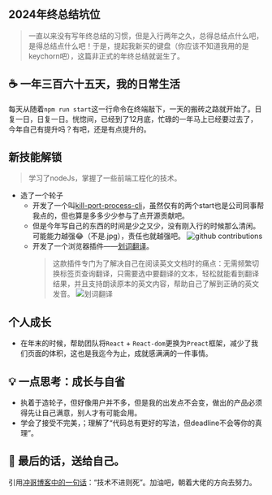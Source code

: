 ## 2024年终总结坑位

<!-- ![github contributions](/icons/github-contributions.png) -->
> 一直以来没有写年终总结的习惯，但是入行两年之久，总得总结点什么吧，是得总结点什么吧！于是，提起我新买的键盘（你应该不知道我用的是keychorn吧），这篇非正式的年终总结就诞生了。
## ☕ 一年三百六十五天，我的日常生活
每天从随着`npm run start`这一行命令在终端敲下，一天的搬砖之路就开始了。日复一日，日复一日。恍惚间，已经到了12月底，忙碌的一年马上已经要过去了，今年自己有提升吗？有吧，还是有点提升的。

## 新技能解锁
> 学习了nodeJs，掌握了一些前端工程化的技术。
- 造了一个轮子
	- 开发了一个叫[kill-port-process-cli](https://www.npmjs.com/package/kill-port-process-cli)，虽然仅有的两个start也是公司同事帮我点的，但也算是多多少少参与了点开源贡献吧。
	- 但是今年写自己的东西的时间是少之又少，没有刚入行的时候那么清闲。可能能力越强😂（不是.jpg），责任也就越强吧。
  ![github contributions](/icons/github-contributions.png)
    - 开发了一个浏览器插件——[划词翻译](https://github.com/luckfunc/easy-select-translate)。
      > 这款插件专门为了解决自己在阅读英文文档时的痛点：无需频繁切换标签页查询翻译，只需要选中要翻译的文本，轻松就能看到翻译结果，并且支持朗读原本的英文内容，帮助自己了解到正确的英文发音。
      ![划词翻译](/icons/easy-select-translate.jpg)
## 个人成长
- 在年末的时候，帮助团队将`React` + `React-dom`更换为`Preact`框架，减少了我们页面的体积，这也是我迄今为止，成就感满满的一件事情。
## 💡 一点思考：成长与自省
- 执着于造轮子，但好像用户并不多，但是我的出发点不会变，做出的产品必须得先让自己满意，别人才有可能会用。
- 学会了接受不完美，；理解了“代码总有更好的写法，但deadline不会等你的真理”。
## 🎉 最后的话，送给自己。
引用[冲哥博客中的一句话](https://www.lovejavascript.com/)：“技术不进则死”。加油吧，朝着大佬的方向去努力。